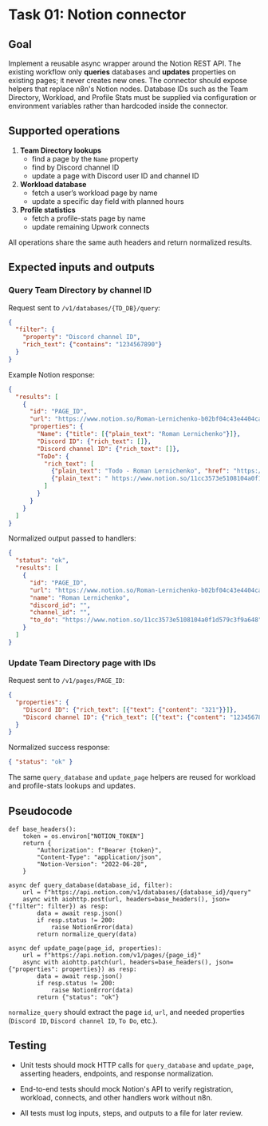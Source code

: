 # Task 01: Notion connector

## Goal
Implement a reusable async wrapper around the Notion REST API. The existing
workflow only **queries** databases and **updates** properties on existing
pages; it never creates new ones. The connector should expose helpers that
replace n8n's Notion nodes.
Database IDs such as the Team Directory, Workload, and Profile Stats must be
supplied via configuration or environment variables rather than hardcoded
inside the connector.

## Supported operations
1. **Team Directory lookups**
   - find a page by the `Name` property
   - find by Discord channel ID
   - update a page with Discord user ID and channel ID
2. **Workload database**
   - fetch a user’s workload page by name
   - update a specific day field with planned hours
3. **Profile statistics**
   - fetch a profile-stats page by name
   - update remaining Upwork connects

All operations share the same auth headers and return normalized results.

## Expected inputs and outputs
### Query Team Directory by channel ID
Request sent to `/v1/databases/{TD_DB}/query`:
```json
{
  "filter": {
    "property": "Discord channel ID",
    "rich_text": {"contains": "1234567890"}
  }
}
```
Example Notion response:
```json
{
  "results": [
    {
      "id": "PAGE_ID",
      "url": "https://www.notion.so/Roman-Lernichenko-b02bf04c43e4404ca4e21707ae8b61cc",
      "properties": {
        "Name": {"title": [{"plain_text": "Roman Lernichenko"}]},
        "Discord ID": {"rich_text": []},
        "Discord channel ID": {"rich_text": []},
        "ToDo": {
          "rich_text": [
            {"plain_text": "Todo - Roman Lernichenko", "href": "https://www.notion.so/11cc3573e5108104a0f1d579c3f9a648"},
            {"plain_text": " https://www.notion.so/11cc3573e5108104a0f1d579c3f9a648"}
          ]
        }
      }
    }
  ]
}
```
Normalized output passed to handlers:
```json
{
  "status": "ok",
  "results": [
    {
      "id": "PAGE_ID",
      "url": "https://www.notion.so/Roman-Lernichenko-b02bf04c43e4404ca4e21707ae8b61cc",
      "name": "Roman Lernichenko",
      "discord_id": "",
      "channel_id": "",
      "to_do": "https://www.notion.so/11cc3573e5108104a0f1d579c3f9a648"
    }
  ]
}
```

### Update Team Directory page with IDs
Request sent to `/v1/pages/PAGE_ID`:
```json
{
  "properties": {
    "Discord ID": {"rich_text": [{"text": {"content": "321"}}]},
    "Discord channel ID": {"rich_text": [{"text": {"content": "1234567890"}}]}
  }
}
```
Normalized success response:
```json
{ "status": "ok" }
```

The same `query_database` and `update_page` helpers are reused for workload and
profile-stats lookups and updates.

## Pseudocode
```
def base_headers():
    token = os.environ["NOTION_TOKEN"]
    return {
        "Authorization": f"Bearer {token}",
        "Content-Type": "application/json",
        "Notion-Version": "2022-06-28",
    }

async def query_database(database_id, filter):
    url = f"https://api.notion.com/v1/databases/{database_id}/query"
    async with aiohttp.post(url, headers=base_headers(), json={"filter": filter}) as resp:
        data = await resp.json()
        if resp.status != 200:
            raise NotionError(data)
        return normalize_query(data)

async def update_page(page_id, properties):
    url = f"https://api.notion.com/v1/pages/{page_id}"
    async with aiohttp.patch(url, headers=base_headers(), json={"properties": properties}) as resp:
        data = await resp.json()
        if resp.status != 200:
            raise NotionError(data)
        return {"status": "ok"}
```

`normalize_query` should extract the page `id`, `url`, and needed properties
(`Discord ID`, `Discord channel ID`, `To Do`, etc.).

## Testing
- Unit tests should mock HTTP calls for `query_database` and `update_page`,
  asserting headers, endpoints, and response normalization.
- End-to-end tests should mock Notion's API to verify registration, workload,
  connects, and other handlers work without n8n.

- All tests must log inputs, steps, and outputs to a file for later review.
